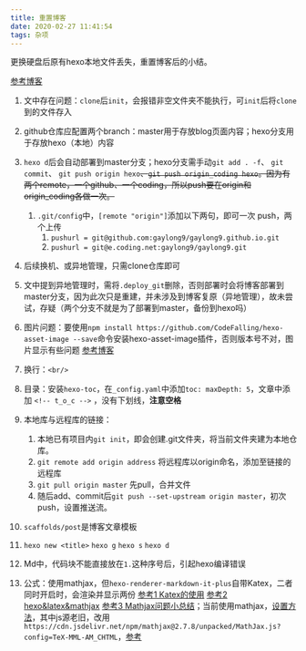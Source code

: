 ```yaml
---
title: 重置博客
date: 2020-02-27 11:41:54
tags: 杂项
---
```




更换硬盘后原有hexo本地文件丢失，重置博客后的小结。

<!--more-->



[参考博客](https://blog.csdn.net/ZWX2445205419/article/details/66970640?utm_source=blogxgwz5)

1. 文中存在问题：`clone`后`init`，会报错非空文件夹不能执行，可`init`后将`clone`到的文件存入

2. github仓库应配置两个branch：master用于存放blog页面内容；hexo分支用于存放hexo（本地）内容

3. `hexo d`后会自动部署到master分支；hexo分支需手动`git add . -f`、 `git commit`、 `git push origin hexo`~~、`git push origin_coding hexo`。因为有两个remote，一个github、一个coding，所以push要在origin和origin_coding各做一次。~~
	1. `.git/config`中，`[remote "origin"]`添加以下两句，即可一次 push，两个上传
		1. `pushurl = git@github.com:gaylong9/gaylong9.github.io.git`
		2. `pushurl = git@e.coding.net:gaylong9/gaylong9.git`
	
4. 后续换机、或异地管理，只需clone仓库即可

5. 文中提到异地管理时，需将`.deploy_git`删除，否则部署时会将博客部署到master分支，因为此次只是重建，并未涉及到博客复原（异地管理），故未尝试，存疑（两个分支不就是为了部署到master，备份到hexo吗）

6. 图片问题：要使用`npm install https://github.com/CodeFalling/hexo-asset-image --save`命令安装hexo-asset-image插件，否则版本号不对，图片显示有些问题 [参考博客](https://blog.csdn.net/Strong997/article/details/97767929)

7. 换行：`<br/>`

8. 目录：安装`hexo-toc`，在`_config.yaml`中添加`toc: maxDepth: 5`，文章中添加 `<!-- t_o_c -->` ，没有下划线，**注意空格**

9. 本地库与远程库的链接：
	1. 本地已有项目内`git init`，即会创建.git文件夹，将当前文件夹建为本地仓库。
	2. `git remote add origin address` 将远程库以origin命名，添加至链接的远程库
	3. `git pull origin master` 先pull，合并文件
	4. 随后add、commit后`git push --set-upstream origin master`，初次push，设置推送流。
	
10. `scaffolds/post`是博客文章模板

11. `hexo new <title>` `hexo g` `hexo s` `hexo d`

12. Md中，代码块不能直接放在`1.`这种序号后，引起hexo编译错误

13. 公式：使用mathjax，但`hexo-renderer-markdown-it-plus`自带Katex，二者同时开启时，会渲染并显示两份 [参考1 Katex的使用](https://blog.csdn.net/u014792304/article/details/78687859)  [参考2 hexo&latex&mathjax](https://blog.csdn.net/yexiaohhjk/article/details/82526604)  [参考3 Mathjax问题小总结](https://adaning.github.io/posts/33457.html)；当前使用mathjax，[设置方法](https://blog.csdn.net/weixin_44191286/article/details/102702479)，其中js源老旧，改用`https://cdn.jsdelivr.net/npm/mathjax@2.7.8/unpacked/MathJax.js?config=TeX-MML-AM_CHTML`，[参考](https://blog.csdn.net/lzs781/article/details/105592503/)

	